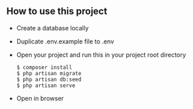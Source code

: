 ## How to use this project

-   Create a database locally
-   Duplicate .env.example file to .env
-   Open your project and run this in your project root directory

        $ composer install
        $ php artisan migrate
        $ php artisan db:seed
        $ php artisan serve

-   Open in browser

